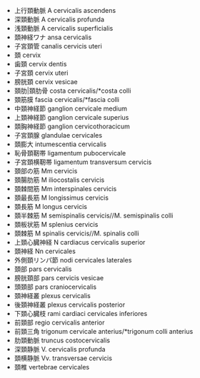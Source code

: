 - 上行頚動脈 A cervicalis ascendens
- 深頚動脈 A cervicalis profunda
- 浅頚動脈 A cervicalis superficialis
- 頚神経ワナ ansa cervicalis
- 子宮頚管 canalis cervicis uteri
- 頚 cervix
- 歯頚 cervix dentis
- 子宮頚 cervix uteri
- 膀胱頚 cervix vesicae
- 頚肋|頚肋骨 costa cervicalis/*costa colli
- 頚筋膜 fascia cervicalis/*fascia colli
- 中頚神経節 ganglion cervicale medium
- 上頚神経節 ganglion cervicale superius
- 頚胸神経節 ganglion cervicothoracicum
- 子宮頚腺 glandulae cervicales
- 頚膨大 intumescentia cervicalis
- 恥骨頚靭帯 ligamentum pubocervicale
- 子宮頚横靭帯 ligamentum transversum cervicis
- 頚部の筋 Mm cervicis
- 頚腸肋筋 M iliocostalis cervicis
- 頚棘間筋 Mm interspinales cervicis
- 頚最長筋 M longissimus cervicis
- 頚長筋 M longus cervicis
- 頚半棘筋 M semispinalis cervicis//M. semispinalis colli
- 頚板状筋 M splenius cervicis
- 頚棘筋 M spinalis cervicis//M. spinalis colli
- 上頚心臓神経 N cardiacus cervicalis superior
- 頚神経 Nn cervicales
- 外側頚リンパ節 nodi cervicales laterales
- 頚部 pars cervicalis
- 膀胱頚部 pars cervicis vesicae
- 頭頚部 pars craniocervicalis
- 頚神経叢 plexus cervicalis
- 後頚神経叢 plexus cervicalis posterior
- 下頚心臓枝 rami cardiaci cervicales inferiores
- 前頚部 regio cervicalis anterior
- 前頚三角 trigonum cervicale anterius/*trigonum colli anterius
- 肋頚動脈 truncus costocervicalis
- 深頚静脈 V. cervicalis profunda
- 頚横静脈 Vv. transversae cervicis
- 頚椎 vertebrae cervicales
